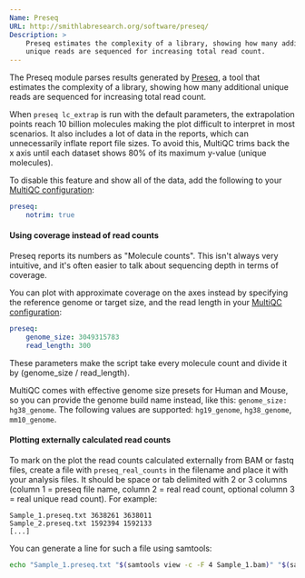 ```yaml
---
Name: Preseq
URL: http://smithlabresearch.org/software/preseq/
Description: >
    Preseq estimates the complexity of a library, showing how many additional
    unique reads are sequenced for increasing total read count.
---
```


The Preseq module parses results generated by
[Preseq](http://smithlabresearch.org/software/preseq/),
a tool that estimates the complexity of a library, showing how many additional
unique reads are sequenced for increasing total read count.

When `preseq lc_extrap` is run with the default parameters, the extrapolation points 
reach 10 billion molecules making the plot difficult to interpret in most scenarios. 
It also includes a lot of data in the reports, which can unnecessarily inflate report 
file sizes. To avoid this, MultiQC trims back the x axis until each dataset 
shows 80% of its maximum y-value (unique molecules).

To disable this feature and show all of the data, add the following to your
[MultiQC configuration](http://multiqc.info/docs/#configuring-multiqc):
```yaml
preseq:
    notrim: true
```

#### Using coverage instead of read counts

Preseq reports its numbers as "Molecule counts". This isn't always very intuitive, 
and it's often easier to talk about sequencing depth in terms of coverage.

You can plot with approximate coverage on the axes instead by specifying the 
reference genome or target size, and the read length in your 
[MultiQC configuration](http://multiqc.info/docs/#configuring-multiqc):
```yaml
preseq:
    genome_size: 3049315783
    read_length: 300
```
These parameters make the script take every molecule count and divide it by 
(genome_size / read_length).

MultiQC comes with effective genome size presets for Human and Mouse, so you can 
provide the genome build name instead, like this: `genome_size: hg38_genome`. The
following values are supported: `hg19_genome`, `hg38_genome`, `mm10_genome`.

#### Plotting externally calculated read counts

To mark on the plot the read counts calculated externally from BAM or fastq files, 
create a file with `preseq_real_counts` in the filename and place it with your analysis files. 
It should be space or tab delimited with 2 or 3 columns (column 1 = preseq file name, 
column 2 = real read count, optional column 3 = real unique read count). For example:
```
Sample_1.preseq.txt 3638261 3638011
Sample_2.preseq.txt 1592394 1592133
[...]
```

You can generate a line for such a file using samtools:
```bash
echo "Sample_1.preseq.txt "$(samtools view -c -F 4 Sample_1.bam)" "$(samtools view -c -F 1028 Sample_1.bam)
```
